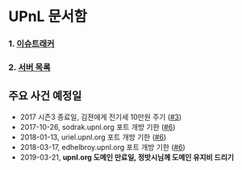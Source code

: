 UPnL 문서함
========

### 1. [이슈트래커](https://github.com/upnl/issues/issues)
### 2. [서버 목록](server.md)

주요 사건 예정일
--------
- 2017 시즌3 종료일, 김젼에게 전기세 10만원 주기 ([#3])
- 2017-10-26, sodrak.upnl.org 포트 개방 기한 ([#6])
- 2018-01-13, uriel.upnl.org 포트 개방 기한 ([#6])
- 2018-03-17, edhelbroy.upnl.org 포트 개방 기한 ([#6])
- 2019-03-21, **upnl.org 도메인 만료일, 정밧시님께 도메인 유지비 드리기**

[#3]: https://github.com/upnl/work/issues/3
[#6]: https://github.com/upnl/work/issues/6
